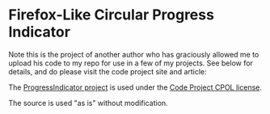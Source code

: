 Firefox-Like Circular Progress Indicator
============================================

Note this is the project of another author who has graciously allowed me to upload his code to my repo for use 
in a few of my projects. See below for details, and do please visit the code project site and article:

The [ProgressIndicator project](http://www.codeproject.com/Articles/30625/Circular-Progress-Indicator) is used under the [Code Project CPOL license](http://www.codeproject.com/info/cpol10.aspx).

The source is used "as is" without modification. 
